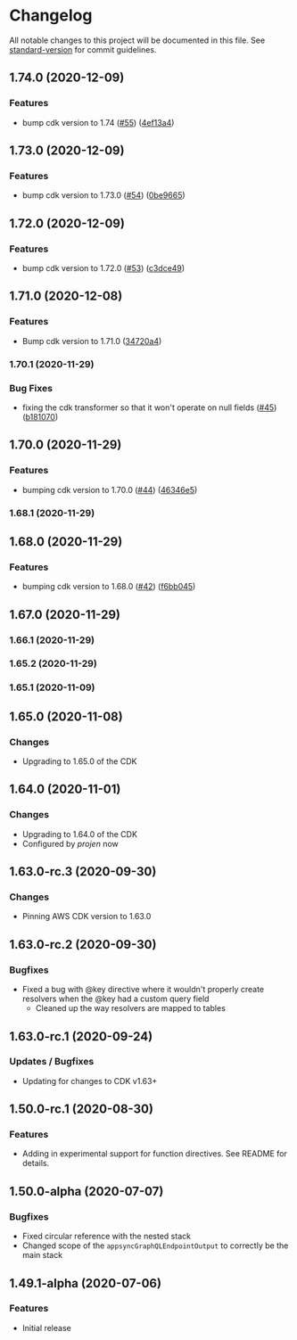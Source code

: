 # Changelog

All notable changes to this project will be documented in this file. See [standard-version](https://github.com/conventional-changelog/standard-version) for commit guidelines.

## 1.74.0 (2020-12-09)


### Features

* bump cdk version to 1.74 ([#55](https://github.com/ken/cdk-appsync-transformer/issues/55)) ([4ef13a4](https://github.com/ken/cdk-appsync-transformer/commit/4ef13a43f69bbcdddf47c71864d64e5d24b6c474))

## 1.73.0 (2020-12-09)


### Features

* bump cdk version to 1.73.0 ([#54](https://github.com/ken/cdk-appsync-transformer/issues/54)) ([0be9665](https://github.com/ken/cdk-appsync-transformer/commit/0be966528b51e86307e2f567e8e661b54e786a47))

## 1.72.0 (2020-12-09)


### Features

* bump cdk version to 1.72.0 ([#53](https://github.com/ken/cdk-appsync-transformer/issues/53)) ([c3dce49](https://github.com/ken/cdk-appsync-transformer/commit/c3dce49b2e1cae50fa05cd73cd3d6ec4dff6e2e8))

## 1.71.0 (2020-12-08)


### Features

* Bump cdk version to 1.71.0 ([34720a4](https://github.com/ken/cdk-appsync-transformer/commit/34720a4dea6314570f734fb674ad93852933305f))

### 1.70.1 (2020-11-29)


### Bug Fixes

* fixing the cdk transformer so that it won't operate on null fields ([#45](https://github.com/ken/cdk-appsync-transformer/issues/45)) ([b181070](https://github.com/ken/cdk-appsync-transformer/commit/b1810709c63da24f0b810b89866bf0c225047d4b))

## 1.70.0 (2020-11-29)


### Features

* bumping cdk version to 1.70.0 ([#44](https://github.com/ken/cdk-appsync-transformer/issues/44)) ([46346e5](https://github.com/ken/cdk-appsync-transformer/commit/46346e5d64c3bcacab4fe6f8c9a34b97f3a15216))

### 1.68.1 (2020-11-29)

## 1.68.0 (2020-11-29)


### Features

* bumping cdk version to 1.68.0 ([#42](https://github.com/ken/cdk-appsync-transformer/issues/42)) ([f6bb045](https://github.com/ken/cdk-appsync-transformer/commit/f6bb0454c796fda107cca1011677c4ea160a3439))

## 1.67.0 (2020-11-29)

### 1.66.1 (2020-11-29)

### 1.65.2 (2020-11-29)

### 1.65.1 (2020-11-09)

## 1.65.0 (2020-11-08)

### Changes

* Upgrading to 1.65.0 of the CDK

## 1.64.0 (2020-11-01)

### Changes

* Upgrading to 1.64.0 of the CDK
* Configured by _projen_ now

## 1.63.0-rc.3 (2020-09-30)

### Changes

* Pinning AWS CDK version to 1.63.0

## 1.63.0-rc.2 (2020-09-30)

### Bugfixes

* Fixed a bug with @key directive where it wouldn't properly create resolvers when the @key had a custom query field
  * Cleaned up the way resolvers are mapped to tables

## 1.63.0-rc.1 (2020-09-24)

### Updates / Bugfixes

* Updating for changes to CDK v1.63+

## 1.50.0-rc.1 (2020-08-30)

### Features

* Adding in experimental support for function directives. See README for details.

## 1.50.0-alpha (2020-07-07)

### Bugfixes

* Fixed circular reference with the nested stack
* Changed scope of the `appsyncGraphQLEndpointOutput` to correctly be the main stack

## 1.49.1-alpha (2020-07-06)

### Features

* Initial release
